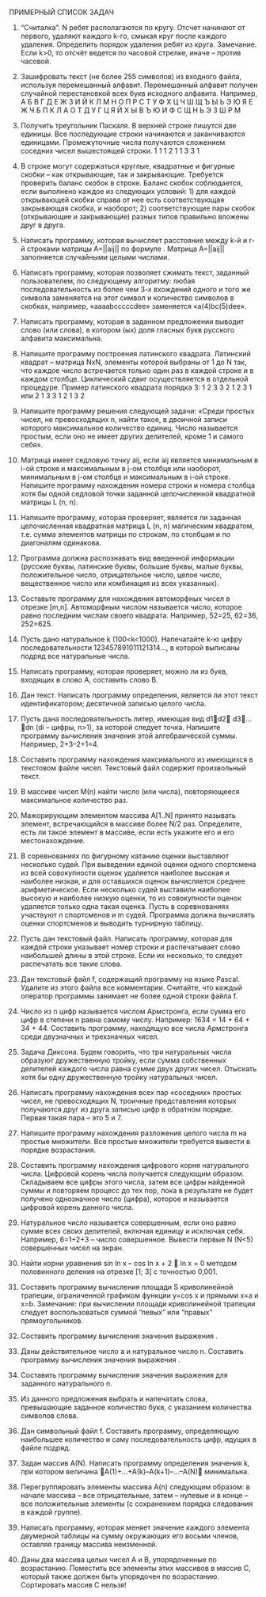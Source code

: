 ПРИМЕРНЫЙ СПИСОК ЗАДАЧ 

1)	“Считалка”. N ребят располагаются по кругу. Отсчет начинают от первого, удаляют каждого k-го, смыкая круг после каждого удаления. Определить порядок удаления ребят из круга. Замечание. Если k>0, то отсчёт ведется по часовой стрелке, иначе – против часовой.

2)	Зашифровать текст (не более 255 символов) из входного файла, используя перемешанный алфавит. Перемешанный алфавит получен случайной перестановкой всех букв исходного алфавита. Например,
А Б В Г Д Е Ж З И Й К Л М Н О П Р С Т У Ф Х Ц Ч Ш Щ Ъ Ы Ь Э Ю Я
Е Ж Ч Б П К Л А О Т Д У Г Ц Я Й Х Ы В Ъ Ю И Ф С Щ Н Ь Э З Ш Р М

3)	Получить треугольник Паскаля. В верхней строке пишутся две единицы. Все последующие строки начинаются и заканчиваются единицами. Промежуточные числа получаются сложением соседних чисел вышестоящей строки.
1 1
1 2 1
1 3 3 1

4)	В строке могут содержаться круглые, квадратные и фигурные скобки – как открывающие, так и закрывающие. Требуется проверить баланс скобок в строке. Баланс скобок соблюдается, если выполнено каждое из следующих условий: 1) для каждой открывающей скобки справа от нее есть соответствующая закрывающая скобка, и наоборот; 2) соответствующие пары скобок (открывающие и закрывающие) разных типов правильно вложены друг в друга.

5)	Написать программу, которая вычисляет расстояние между k-й и r-й строками матрицы A=||aij|| по формуле  . Матрица A=||aij|| заполняется случайными целыми числами.

6)	Написать программу, которая позволяет сжимать текст, заданный пользователем, по следующему алгоритму: любая последовательность из более чем 3-х вхождений одного и того же символа заменяется на этот символ и количество символов в скобках, например, «aaaabcccccdee» заменяется «a(4)bc(5)dee».

7)	Написать программу, которая в заданном предложении выводит слово (или слова), в котором (ых) доля гласных букв русского алфавита максимальна. 

8)	Напишите программу построения латинского квадрата. Латинский квадрат – матрица NxN, элементы которой выбраны от 1 до N так, что каждое число встречается только один раз в каждой строке и в каждом столбце. Циклический сдвиг осуществляется в отдельной процедуре. Пример латинского квадрата порядка 3:
1	2	3				3	2	1
2	3	1		или		2	1	3
3	1	2				1	3	2

9)	Напишите программу решения следующей задачи: «Среди простых чисел, не превосходящих n, найти такое, в двоичной записи которого максимальное количество единиц. Число называется простым, если оно не имеет других делителей, кроме 1 и самого себя».

10)	Матрица имеет седловую точку aij, если aij является минимальным в i-ой строке и максимальным в j-ом столбце или наоборот, минимальным в j-ом столбце и максимальным в i-ой строке. Напишите программу нахождения номера строки и номера столбца хотя бы одной седловой точки заданной целочисленной квадратной матрицы L (n, n). 

11)	Напишите программу, которая проверяет, является ли заданная целочисленная квадратная матрица L (n, n) магическим квадратом, т.е. сумма элементов матрицы по строкам, по столбцам и по диагоналям одинакова.

12)	Программа должна распознавать вид введенной информации (русские буквы, латинские буквы, большие буквы, малые буквы, положительное число, отрицательное число, целое число, вещественное число или комбинация из всех указанных).

13)	Составьте программу для нахождения автоморфных чисел в отрезке [m,n]. Автоморфным числом называется число, которое равно последним числам своего квадрата. Например, 52=25, 62=36, 252=625.

14)	Пусть дано натуральное k (100<k<1000). Напечатайте k-ю цифру последовательности 123457891011121314…, в которой выписаны подряд все натуральные числа.

15)	Написать программу, которая проверяет, можно ли из букв, входящих в слово А, составить слово В.

16)	Дан текст. Написать программу определения, является ли этот текст идентификатором; десятичной записью целого числа.

17)	Пусть дана последовательность литер, имеющая вид d1d2 d3… dn (di – цифры, n>1), за которой следует точка. Напишите программу вычисления значения этой алгебраической суммы. Например, 2+3–2+1=4.

18)	Составить программу нахождения максимального из имеющихся в текстовом файле чисел. Текстовый файл содержит произвольный текст.

19)	В массиве чисел М(n) найти число (или числа), повторяющееся максимальное количество раз.

20)	Мажорирующим элементом массива A[1..N] принято называть элемент, встречающийся в массиве более N/2 раз. Определите, есть ли такое элемент в массиве, если есть укажите его и его местонахождение.

21)	В соревнованиях по фигурному катанию оценки выставляют несколько судей. При выведении единой оценки одного спортсмена из всей совокупности оценок удаляется наиболее высокая и наиболее низкая, и для оставшихся оценок вычисляется среднее арифметическое. Если несколько судей выставили наиболее высокую и наиболее низкую оценки, то из совокупности оценок удаляется только одна такая оценка. Пусть в соревнованиях участвуют n спортсменов и m судей. Программа должна вычислять оценки спортсменов и выводить турнирную таблицу.

22)	Пусть дан текстовый файл. Написать программу, которая для каждой строки указывает номер строки и распечатывает слово наибольшей длины в этой строке. Если их несколько, то следует распечатать все такие слова.

23)	Дан текстовый файл f, содержащий программу на языке Pascal. Удалите из этого файла все комментарии. Считайте, что каждый оператор программы занимает не более одной строки файла f.

24)	Число из n цифр называется числом Армстронга, если сумма его цифр в степени n равна самому числу. Например: 1634 = 14 + 64 + 34 + 44. Составить программу, находящую все числа Армстронга среди двузначных и трехзначных чисел.

25)	Задача Диксона. Будем говорить, что три натуральных числа образуют дружественную тройку, если сумма собственных делителей каждого числа равна сумме двух других чисел. Отыскать хотя бы одну дружественную тройку натуральных чисел.

26)	Написать программу нахождения всех пар «соседних» простых чисел, не превосходящих N, троичные представления которых получаются друг из друга записью цифр в обратном порядке. Первая такая пара – это 5 и 7.

27)	Напишите программу нахождения разложения целого числа m на простые множители. Все простые множители требуется вывести в порядке возрастания.

28)	Составить программу нахождения цифрового корня натурального числа. Цифровой корень числа получается следующим образом. Складываем все цифры этого числа, затем все цифры найденной суммы и повторяем процесс до тех пор, пока в результате не будет получено однозначное число (цифра), которое и называется цифровой корень данного числа.

29)	Натуральное число называется совершенным, если оно равно сумме всех своих делителей, включая единицу и исключая себя. Например, 6=1+2+3 – число совершенное. Вывести первые N (N<5) совершенных чисел на экран.

30)	Найти корни уравнения sin ln x – cos ln x + 2  ln x = 0 методом половинного деления на отрезке [1; 3] с точностью 0,001.

31)	Составить программу вычисления площади S криволинейной трапеции, ограниченной графиком функции y=cos x и прямыми x=a и x=b. Замечание: при вычислении площади криволинейной трапеции следует воспользоваться суммой “левых” или “правых” прямоугольников.

32)	Составить программу вычисления значения выражения  .

33)	Даны действительное число а и натуральное число n. Составить программу вычисления значения выражения  .

34)	Составить программу вычисления значения выражения   для заданного натурального n.

35)	Из данного предложения выбрать и напечатать слова, превышающие заданное количество букв, с указанием количества символов слова.

36)	Дан символьный файл f. Составить программу, определяющую наибольшее количество и саму последовательность цифр, идущих в файле подряд.

37)	Задан массив A(N). Написать программу определения значения k, при котором величина А(1)+...+А(k)–A(k+1)–...–A(N) минимальна.

38)	Перегруппировать элементы массива A(n) следующим образом: в начале массива – все отрицательные, затем – нулевые и в конце – все положительные элементы (с сохранением порядка следования в каждой группе).

39)	Написать программу, которая меняет значение каждого элемента двумерной таблицы на сумму окружающих его восьми членов, оставляя границу массива неизменной.

40)	Даны два массива целых чисел А и В, упорядоченные по возрастанию. Поместить все элементы этих массивов в массив С, который также должен быть упорядочен по возрастанию. Сортировать массив С нельзя!